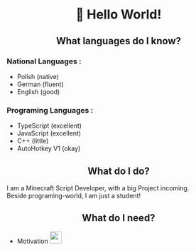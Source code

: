 <h1 align="center">
  👋 Hello World!
</h1>

<h2 align="center">
  What languages do I know?
</h2>

<h3>
  National Languages :
</h3>

<ul>
  <li>
    Polish (native)
  </li>
  <li>
    German (fluent)
  </li>
  <li>
    English (good)
  </li>
</ul>

<h3>
  Programing Languages :
</h3>

<ul>
  <li>
    TypeScript (excellent)
  </li>
  <li>
    JavaScript (excellent)
  </li>
  <li>
    C++ (little)
  </li>
  <li>
    AutoHotkey V1 (okay)
  </li>
</ul>

<h2 align="center">
  What do I do?
</h2>

<p>
  I am a Minecraft Script Developer, with a big Project incoming.<br>
  Beside programing-world, I am just a student!
</p>

<h2 align="center">
  What do I need?
</h2>

<ul>
  <li>
    Motivation <img src="https://media.tenor.com/nSDeRB_kF4wAAAAi/fade-sad-emoji.gif" width="27">
  </li>
</ul>
